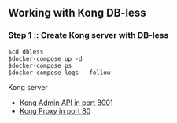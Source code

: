 ## Working with Kong DB-less

### Step 1 :: Create Kong server with DB-less

```
$cd dbless
$docker-compose up -d
$docker-compose ps
$docker-compose logs --follow
```

Kong server
* [Kong Admin API in port 8001](http://127.0.0.1:8001)
* [Kong Proxy in port 80](http://127.0.0.1)

